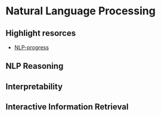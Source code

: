 
# Natural Language Processing

## Highlight resorces

- [NLP-progress](https://nlpprogress.com/)

<!--<Papers src="/yaml/papers/nlp_basics.yaml"></Papers>-->

## NLP Reasoning

<Papers src='/yaml/papers/concept.yaml'></Papers>

<Papers src='/yaml/papers/symbolic.yaml'></Papers>

## Interpretability

<Papers src="/yaml/papers/interpret_image.yaml"></Papers>

## Interactive Information Retrieval

<Papers src="/yaml/papers/interact_ir.yaml"></Papers>
